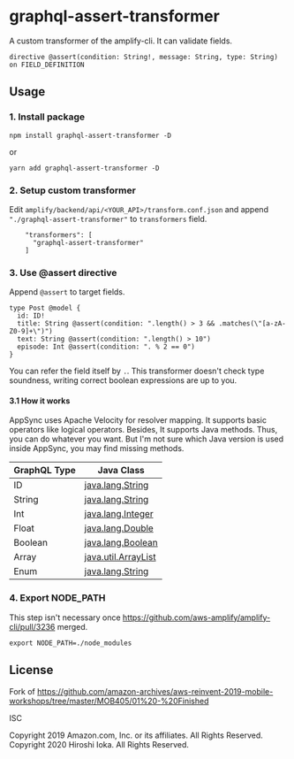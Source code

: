 graphql-assert-transformer
========================

A custom transformer of the amplify-cli. It can validate fields.

```
directive @assert(condition: String!, message: String, type: String) on FIELD_DEFINITION
```

## Usage

### 1. Install package

```
npm install graphql-assert-transformer -D
```

or

```
yarn add graphql-assert-transformer -D
```

### 2. Setup custom transformer

Edit `amplify/backend/api/<YOUR_API>/transform.conf.json` and append `"./graphql-assert-transformer"` to `transformers` field.

```
    "transformers": [
      "graphql-assert-transformer"
    ]
```

### 3. Use @assert directive

Append `@assert` to target fields.

```
type Post @model {
  id: ID!
  title: String @assert(condition: ".length() > 3 && .matches(\"[a-zA-Z0-9]+\")")
  text: String @assert(condition: ".length() > 10")
  episode: Int @assert(condition: ". % 2 == 0")
}
```

You can refer the field itself by `.`.
This transformer doesn't check type soundness, writing correct boolean expressions are up to you.

#### 3.1 How it works

AppSync uses Apache Velocity for resolver mapping.
It supports basic operators like logical operators.
Besides, It supports Java methods. Thus, you can do whatever you want.
But I'm not sure which Java version is used inside AppSync, you may find missing methods.

| GraphQL Type | Java Class                                                                                |
| ------------ | ----------------------------------------------------------------------------------------- |
| ID           | [java.lang.String](https://docs.oracle.com/javase/8/docs/api/java/lang/String.html)       |
| String       | [java.lang.String](https://docs.oracle.com/javase/8/docs/api/java/lang/String.html)       |
| Int          | [java.lang.Integer](https://docs.oracle.com/javase/8/docs/api/java/lang/Integer.html)     |
| Float        | [java.lang.Double](https://docs.oracle.com/javase/8/docs/api/java/lang/Double.html)       |
| Boolean      | [java.lang.Boolean](https://docs.oracle.com/javase/8/docs/api/java/lang/Boolean.html)     |
| Array        | [java.util.ArrayList](https://docs.oracle.com/javase/8/docs/api/java/util/ArrayList.html) |
| Enum         | [java.lang.String](https://docs.oracle.com/javase/8/docs/api/java/lang/String.html)       |


### 4. Export NODE_PATH

This step isn't necessary once https://github.com/aws-amplify/amplify-cli/pull/3236 merged.

```
export NODE_PATH=./node_modules
```

## License

Fork of https://github.com/amazon-archives/aws-reinvent-2019-mobile-workshops/tree/master/MOB405/01%20-%20Finished

ISC

   Copyright 2019 Amazon.com, Inc. or its affiliates. All Rights Reserved.
   Copyright 2020 Hiroshi Ioka. All Rights Reserved.
